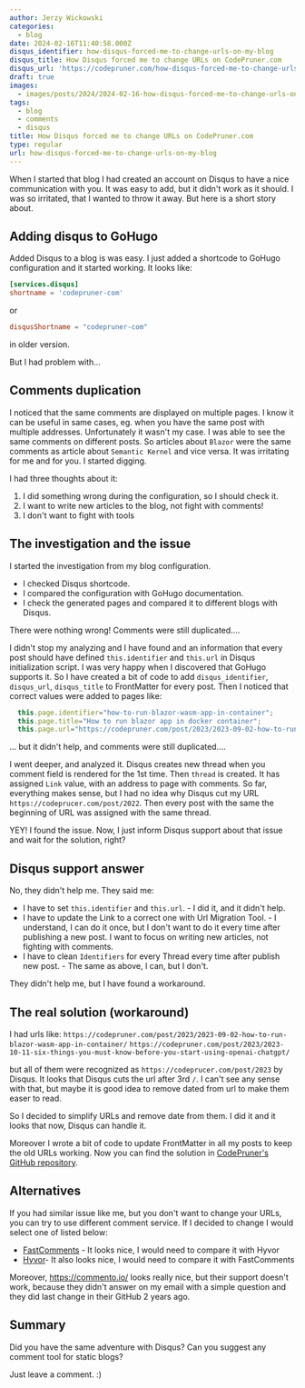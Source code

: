 ```yaml
---
author: Jerzy Wickowski
categories:
  - blog
date: 2024-02-16T11:40:58.000Z
disqus_identifier: how-disqus-forced-me-to-change-urls-on-my-blog
disqus_title: How Disqus forced me to change URLs on CodePruner.com
disqus_url: 'https://codepruner.com/how-disqus-forced-me-to-change-urls-on-my-blog'
draft: true
images:
  - images/posts/2024/2024-02-16-how-disqus-forced-me-to-change-urls-on-my-blog.jpg
tags:
  - blog
  - comments
  - disqus
title: How Disqus forced me to change URLs on CodePruner.com
type: regular
url: how-disqus-forced-me-to-change-urls-on-my-blog
---
```


When I started that blog I had created an account on Disqus to have a nice communication with you. It was easy to add, but it didn't work as it should. I was so irritated, that I wanted to throw it away. But here is a short story about. 

## Adding disqus to GoHugo
Added Disqus to a blog is was easy. I just added a shortcode to GoHugo configuration and it started working. It looks like:
```toml
[services.disqus]
shortname = 'codepruner-com'
```

or 
```toml
disqusShortname = "codepruner-com"
```
 in older version.

 But I had problem with...

## Comments duplication
I noticed that the same comments are displayed on multiple pages. I know it can be useful in same cases, eg. when you have the same post with multiple addresses. Unfortunately it wasn't my case. I was able to see the same comments on different posts. So articles about `Blazor` were the same comments as article about `Semantic Kernel` and vice versa. It was irritating for me and for you. I started digging.

I had three thoughts about it:
1. I did something wrong during the configuration, so I should check it.
2. I want to write new articles to the blog, not fight with comments! 
3. I don't want to fight with tools

## The investigation and the issue
I started the investigation from my blog configuration. 
- I checked Disqus shortcode. 
- I compared the configuration with GoHugo documentation. 
- I check the generated pages and compared it to different blogs with Disqus.

There were nothing wrong! Comments were still duplicated....

I didn't stop my analyzing and I have found and an information that every post should have defined `this.identifier` and `this.url` in Disqus initialization script. I was very happy when I discovered that GoHugo supports it. So I have created a bit of code to add `disqus_identifier`, `disqus_url`, `disqus_title` to FrontMatter for every post. Then I noticed that correct values were added to pages like:

```js
  this.page.identifier="how-to-run-blazor-wasm-app-in-container";
  this.page.title="How to run blazor app in docker container";
  this.page.url="https://codepruner.com/post/2023/2023-09-02-how-to-run-blazor-wasm-app-in-container/"
```

... but it didn't help, and comments were still duplicated....

I went deeper, and analyzed it. Disqus creates new thread when you comment field is rendered for the 1st time. Then `thread` is created. It has assigned `Link` value, with an address to page with comments. So far, everything makes sense, but I had no idea why Disqus cut my URL `https://codeprucer.com/post/2022`. Then every post with the same the beginning of URL was assigned with the same thread. 

YEY! I found the issue. Now, I just inform Disqus support about that issue and wait for the solution, right? 

## Disqus support answer
No, they didn't help me. They said me:
- I have to set `this.identifier` and `this.url`. - I did it, and it didn't help.
- I have to  update the Link to a correct one with Url Migration Tool. - I understand, I can do it once, but I don't want to do it every time after publishing a new post. I want to focus on writing new articles, not fighting with comments.
- I have to clean `Identifiers` for every Thread every time after publish new post. - The same as above, I can, but I don't.

They didn't help me, but I have found a workaround. 

## The real solution (workaround)
I had urls like: 
`https://codepruner.com/post/2023/2023-09-02-how-to-run-blazor-wasm-app-in-container/`
`https://codepruner.com/post/2023/2023-10-11-six-things-you-must-know-before-you-start-using-openai-chatgpt/`

but all of them were recognized as `https://codeprucer.com/post/2023` by Disqus. It looks that Disqus cuts the url after 3rd `/`. I can't see any sense with that, but maybe it is good idea to remove dated from url to make them easer to read.

So I decided to simplify URLs and remove date from them. I did it and it looks that now, Disqus can handle it.

Moreover I wrote a bit of code to update FrontMatter in all my posts to keep the old URLs working. Now you can find the solution in [CodePruner's GitHub repository](https://github.com/jwickowski/codepruner.com/blob/master/src/tools/updateFrontMatter.ts).


## Alternatives
If you had similar issue like me, but you don't want to change your URLs, you can try to use different comment service. If I decided to change I would select one of listed below:
- [FastComments](https://fastcomments.com/) - It looks nice, I would need to compare it with Hyvor
- [Hyvor](https://talk.hyvor.com/)- It also looks nice, I would need to compare it with FastComments

Moreover, https://commento.io/ looks really nice, but their support doesn't work, because they didn't answer on my email with a simple question and they did last change in their GitHub 2 years ago.

## Summary
Did you have the same adventure with Disqus? Can you suggest any comment tool for static blogs?

Just leave a comment. :)

